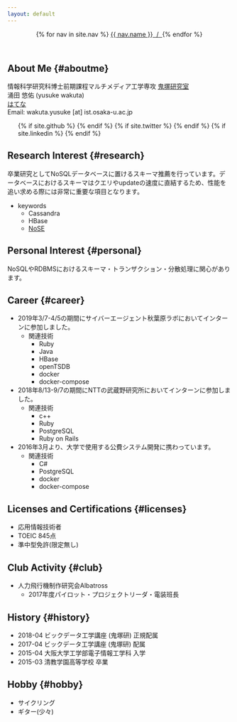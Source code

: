 ```yaml
---
layout: default 
---
```


<header class="bloghead">
    <nav class="bloghead-nav">
        {% for nav in site.nav %}
        <a class="text-link" href="{{ nav.href }}">{{ nav.name }}<span> &nbsp;/&nbsp; </span></a> {% endfor %}
    </nav>
</header>

## About Me {#aboutme}

情報科学研究科博士前期課程マルチメディア工学専攻
<a class="text-link" href="http://www-bigdata.ist.osaka-u.ac.jp/ja/home/">鬼塚研究室</a>  
涌田 悠佑 (yusuke wakuta)  
<a class="text-link" href="https://yusuke-haimenhikou.hatenablog.com">はてな</a>  
Email:  wakuta.yusuke [at] ist.osaka-u.ac.jp  
<ul class="social">
            {% if site.github %}
            <a type="button" href="http://github.com/{{ site.github }}">
                <i class="fa fa-github"></i>
            </a>
            {% endif %} {% if site.twitter %}
            <a type="button" href="http://twitter.com/{{ site.twitter }}">
                <i class="fa fa-twitter"></i>
            </a>
            {% endif %} {% if site.linkedin %}
            <a type="button" href="http://linkedin.com/in/{{ site.linkedin }}">
                <i class="fa fa-linkedin"></i>
            </a>
            {% endif %}
        </ul>

## Research Interest {#research}

卒業研究としてNoSQLデータベースに置けるスキーマ推薦を行っています。データベースにおけるスキーマはクエリやupdateの速度に直結するため、性能を追い求める際には非常に重要な項目となります。  

* keywords
    * Cassandra
    * HBase
    * <a class="text-link" href="https://github.com/michaelmior/NoSE">NoSE</a>

## Personal Interest {#personal}

NoSQLやRDBMSにおけるスキーマ・トランザクション・分散処理に関心があります。

## Career {#career}

* 2019年3/7-4/5の期間にサイバーエージェント秋葉原ラボにおいてインターンに参加しました。
   * 関連技術
        * Ruby
        * Java
        * HBase
        * openTSDB
        * docker
        * docker-compose
* 2018年8/13-9/7の期間にNTTの武蔵野研究所においてインターンに参加しました。
   * 関連技術
        * c++
        * Ruby
        * PostgreSQL
        * Ruby on Rails
* 2016年3月より、大学で使用する公費システム開発に携わっています。
    * 関連技術
        * C#
        * PostgreSQL
        * docker
        * docker-compose

## Licenses and Certifications {#licenses}

* 応用情報技術者
* TOEIC 845点
* 準中型免許(限定無し)

## Club Activity {#club}

* 人力飛行機制作研究会Albatross
    * 2017年度パイロット・プロジェクトリーダ・電装班長

## History {#history}

* 2018-04 ビックデータ工学講座 (鬼塚研) 正規配属
* 2017-04 ビックデータ工学講座 (鬼塚研) 配属
* 2015-04 大阪大学工学部電子情報工学科 入学
* 2015-03 清教学園高等学校 卒業

## Hobby {#hobby}

* サイクリング
* ギター(少々)
